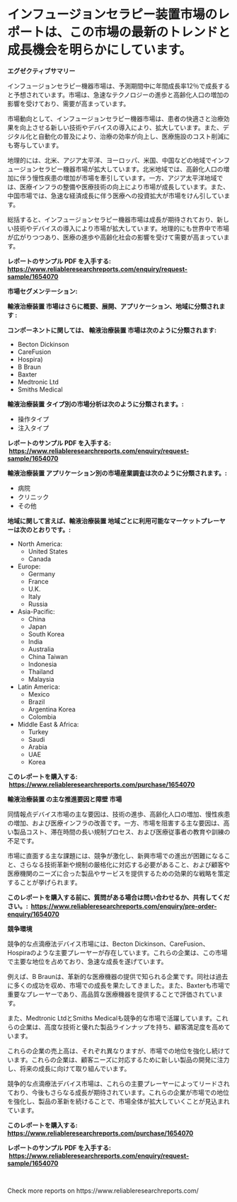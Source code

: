 <p><h1>インフュージョンセラピー装置市場のレポートは、この市場の最新のトレンドと成長機会を明らかにしています。</h1></p><p><strong>エグゼクティブサマリー</strong></p>
<p><p>インフュージョンセラピー機器市場は、予測期間中に年間成長率12％で成長すると予想されています。市場は、急速なテクノロジーの進歩と高齢化人口の増加の影響を受けており、需要が高まっています。</p><p>市場動向として、インフュージョンセラピー機器市場は、患者の快適さと治療効果を向上させる新しい技術やデバイスの導入により、拡大しています。また、デジタル化と自動化の普及により、治療の効率が向上し、医療施設のコスト削減にも寄与しています。</p><p>地理的には、北米、アジア太平洋、ヨーロッパ、米国、中国などの地域でインフュージョンセラピー機器市場が拡大しています。北米地域では、高齢化人口の増加に伴う慢性疾患の増加が市場を牽引しています。一方、アジア太平洋地域では、医療インフラの整備や医療技術の向上により市場が成長しています。また、中国市場では、急速な経済成長に伴う医療への投資拡大が市場をけん引しています。</p><p>総括すると、インフュージョンセラピー機器市場は成長が期待されており、新しい技術やデバイスの導入により市場が拡大しています。地理的にも世界中で市場が広がりつつあり、医療の進歩や高齢化社会の影響を受けて需要が高まっています。</p></p>
<p><strong>レポートのサンプル PDF を入手する: <a href="https://www.reliableresearchreports.com/enquiry/request-sample/1654070">https://www.reliableresearchreports.com/enquiry/request-sample/1654070</a></strong></p>
<p><strong>市場セグメンテーション:</strong></p>
<p><strong> 輸液治療装置 市場はさらに概要、展開、アプリケーション、地域に分類されます :</strong></p>
<p><strong>コンポーネントに関しては、 輸液治療装置 市場は次のように分類されます: &nbsp;</strong></p>
<p><ul><li>Becton Dickinson</li><li>CareFusion</li><li>Hospira)</li><li>B Braun</li><li>Baxter</li><li>Medtronic Ltd</li><li>Smiths Medical</li></ul></p>
<p><strong> 輸液治療装置 タイプ別の市場分析は次のように分類されます。:</strong></p>
<p><ul><li>操作タイプ</li><li>注入タイプ</li></ul></p>
<p><strong>レポートのサンプル PDF を入手する: &nbsp;<a href="https://www.reliableresearchreports.com/enquiry/request-sample/1654070">https://www.reliableresearchreports.com/enquiry/request-sample/1654070</a></strong></p>
<p><strong> 輸液治療装置 アプリケーション別の市場産業調査は次のように分類されます。:</strong></p>
<p><ul><li>病院</li><li>クリニック</li><li>その他</li></ul></p>
<p><strong>地域に関して言えば、輸液治療装置 地域ごとに利用可能なマーケットプレーヤーは次のとおりです。:</strong></p>
<p><ul>
    <li>
        North America:
        <ul>
            <li>United States</li>
            <li>Canada</li>
        </ul>
    </li>
    <li>
        Europe:
        <ul>
            <li>Germany</li>
            <li>France</li>
            <li>U.K.</li>
            <li>Italy</li>
            <li>Russia</li>
        </ul>
    </li>
    <li>
        Asia-Pacific:
        <ul>
            <li>China</li>
            <li>Japan</li>
            <li>South Korea</li>
            <li>India</li>
            <li>Australia</li>
            <li>China Taiwan</li>
            <li>Indonesia</li>
            <li>Thailand</li>
            <li>Malaysia</li>
        </ul>
    </li>
    <li>
        Latin America:
        <ul>
            <li>Mexico</li>
            <li>Brazil</li>
            <li>Argentina Korea</li>
            <li>Colombia</li>
        </ul>
    </li>
    <li>
        Middle East & Africa:
        <ul>
            <li>Turkey</li>
            <li>Saudi</li>
            <li>Arabia</li>
            <li>UAE</li>
            <li>Korea</li>
        </ul>
    </li>
    </ul></p>
<p><strong>このレポートを購入する: &nbsp;<a href="https://www.reliableresearchreports.com/purchase/1654070">https://www.reliableresearchreports.com/purchase/1654070</a></strong></p>
<p><strong>輸液治療装置 の主な推進要因と障壁 市場</strong></p>
<p><p>同情報点デバイス市場の主な要因は、技術の進歩、高齢化人口の増加、慢性疾患の増加、および医療インフラの改善です。一方、市場を阻害する主な要因は、高い製品コスト、滞在時間の長い規制プロセス、および医療従事者の教育や訓練の不足です。</p><p>市場に直面する主な課題には、競争が激化し、新興市場での進出が困難になること、さらなる技術革新や規制の厳格化に対応する必要があること、および顧客や医療機関のニーズに合った製品やサービスを提供するための効果的な戦略を策定することが挙げられます。</p></p>
<p><strong>このレポートを購入する前に、質問がある場合は問い合わせるか、共有してください。:&nbsp; <a href="https://www.reliableresearchreports.com/enquiry/pre-order-enquiry/1654070">https://www.reliableresearchreports.com/enquiry/pre-order-enquiry/1654070</a></strong></p>
<p><strong>競争環境</strong></p>
<p><p>競争的な点滴療法デバイス市場には、Becton Dickinson、CareFusion、Hospiraのような主要プレーヤーが存在しています。これらの企業は、この市場で主要な地位を占めており、急速な成長を遂げています。</p><p>例えば、B Braunは、革新的な医療機器の提供で知られる企業です。同社は過去に多くの成功を収め、市場での成長を果たしてきました。また、Baxterも市場で重要なプレーヤーであり、高品質な医療機器を提供することで評価されています。</p><p>また、Medtronic LtdとSmiths Medicalも競争的な市場で活躍しています。これらの企業は、高度な技術と優れた製品ラインナップを持ち、顧客満足度を高めています。</p><p>これらの企業の売上高は、それぞれ異なりますが、市場での地位を強化し続けています。これらの企業は、顧客ニーズに対応するために新しい製品の開発に注力し、将来の成長に向けて取り組んでいます。</p><p>競争的な点滴療法デバイス市場は、これらの主要プレーヤーによってリードされており、今後もさらなる成長が期待されています。これらの企業が市場での地位を強化し、製品の革新を続けることで、市場全体が拡大していくことが見込まれています。</p></p>
<p><strong>このレポートを購入する: &nbsp; <a href="https://www.reliableresearchreports.com/purchase/1654070">https://www.reliableresearchreports.com/purchase/1654070</a></strong></p>
<p><strong>レポートのサンプル PDF を入手する: &nbsp;<a href="https://www.reliableresearchreports.com/enquiry/request-sample/1654070">https://www.reliableresearchreports.com/enquiry/request-sample/1654070</a></strong><strong></strong></p>
<p>&nbsp;</p>
<p>Check more reports on https://www.reliableresearchreports.com/</p>